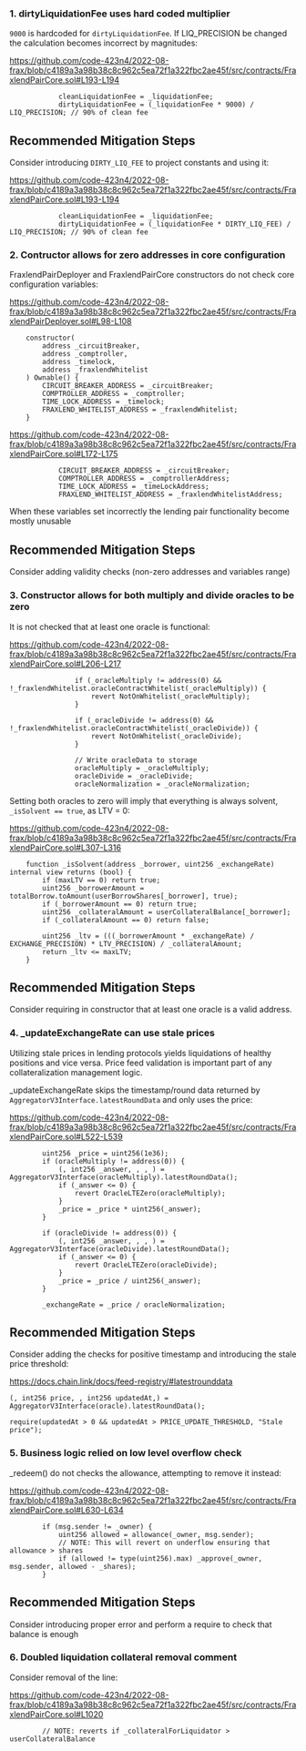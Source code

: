 ### 1. dirtyLiquidationFee uses hard coded multiplier

`9000` is hardcoded for `dirtyLiquidationFee`. If LIQ_PRECISION be changed the calculation becomes incorrect by magnitudes:

https://github.com/code-423n4/2022-08-frax/blob/c4189a3a98b38c8c962c5ea72f1a322fbc2ae45f/src/contracts/FraxlendPairCore.sol#L193-L194

```solidity
            cleanLiquidationFee = _liquidationFee;
            dirtyLiquidationFee = (_liquidationFee * 9000) / LIQ_PRECISION; // 90% of clean fee
```

## Recommended Mitigation Steps

Consider introducing `DIRTY_LIQ_FEE` to project constants and using it:

https://github.com/code-423n4/2022-08-frax/blob/c4189a3a98b38c8c962c5ea72f1a322fbc2ae45f/src/contracts/FraxlendPairCore.sol#L193-L194

```solidity
            cleanLiquidationFee = _liquidationFee;
            dirtyLiquidationFee = (_liquidationFee * DIRTY_LIQ_FEE) / LIQ_PRECISION; // 90% of clean fee
```

### 2. Contructor allows for zero addresses in core configuration

FraxlendPairDeployer and FraxlendPairCore constructors do not check core configuration variables:

https://github.com/code-423n4/2022-08-frax/blob/c4189a3a98b38c8c962c5ea72f1a322fbc2ae45f/src/contracts/FraxlendPairDeployer.sol#L98-L108

```solidity
    constructor(
        address _circuitBreaker,
        address _comptroller,
        address _timelock,
        address _fraxlendWhitelist
    ) Ownable() {
        CIRCUIT_BREAKER_ADDRESS = _circuitBreaker;
        COMPTROLLER_ADDRESS = _comptroller;
        TIME_LOCK_ADDRESS = _timelock;
        FRAXLEND_WHITELIST_ADDRESS = _fraxlendWhitelist;
    }
```

https://github.com/code-423n4/2022-08-frax/blob/c4189a3a98b38c8c962c5ea72f1a322fbc2ae45f/src/contracts/FraxlendPairCore.sol#L172-L175

```solidity
            CIRCUIT_BREAKER_ADDRESS = _circuitBreaker;
            COMPTROLLER_ADDRESS = _comptrollerAddress;
            TIME_LOCK_ADDRESS = _timeLockAddress;
            FRAXLEND_WHITELIST_ADDRESS = _fraxlendWhitelistAddress;
```

When these variables set incorrectly the lending pair functionality become mostly unusable

## Recommended Mitigation Steps

Consider adding validity checks (non-zero addresses and variables range)

### 3. Constructor allows for both multiply and divide oracles to be zero 

It is not checked that at least one oracle is functional:

https://github.com/code-423n4/2022-08-frax/blob/c4189a3a98b38c8c962c5ea72f1a322fbc2ae45f/src/contracts/FraxlendPairCore.sol#L206-L217

```solidity
                if (_oracleMultiply != address(0) && !_fraxlendWhitelist.oracleContractWhitelist(_oracleMultiply)) {
                    revert NotOnWhitelist(_oracleMultiply);
                }

                if (_oracleDivide != address(0) && !_fraxlendWhitelist.oracleContractWhitelist(_oracleDivide)) {
                    revert NotOnWhitelist(_oracleDivide);
                }

                // Write oracleData to storage
                oracleMultiply = _oracleMultiply;
                oracleDivide = _oracleDivide;
                oracleNormalization = _oracleNormalization;
```

Setting both oracles to zero will imply that everything is always solvent, `_isSolvent == true`, as LTV = 0:

https://github.com/code-423n4/2022-08-frax/blob/c4189a3a98b38c8c962c5ea72f1a322fbc2ae45f/src/contracts/FraxlendPairCore.sol#L307-L316

```solidity
    function _isSolvent(address _borrower, uint256 _exchangeRate) internal view returns (bool) {
        if (maxLTV == 0) return true;
        uint256 _borrowerAmount = totalBorrow.toAmount(userBorrowShares[_borrower], true);
        if (_borrowerAmount == 0) return true;
        uint256 _collateralAmount = userCollateralBalance[_borrower];
        if (_collateralAmount == 0) return false;

        uint256 _ltv = (((_borrowerAmount * _exchangeRate) / EXCHANGE_PRECISION) * LTV_PRECISION) / _collateralAmount;
        return _ltv <= maxLTV;
    }
```

## Recommended Mitigation Steps

Consider requiring in constructor that at least one oracle is a valid address.

### 4. _updateExchangeRate can use stale prices

Utilizing stale prices in lending protocols yields liquidations of healthy positions and vice versa. Price feed validation is important part of any collateralization management logic.

_updateExchangeRate skips the timestamp/round data returned by `AggregatorV3Interface.latestRoundData` and only uses the price:

https://github.com/code-423n4/2022-08-frax/blob/c4189a3a98b38c8c962c5ea72f1a322fbc2ae45f/src/contracts/FraxlendPairCore.sol#L522-L539

```solidity
        uint256 _price = uint256(1e36);
        if (oracleMultiply != address(0)) {
            (, int256 _answer, , , ) = AggregatorV3Interface(oracleMultiply).latestRoundData();
            if (_answer <= 0) {
                revert OracleLTEZero(oracleMultiply);
            }
            _price = _price * uint256(_answer);
        }

        if (oracleDivide != address(0)) {
            (, int256 _answer, , , ) = AggregatorV3Interface(oracleDivide).latestRoundData();
            if (_answer <= 0) {
                revert OracleLTEZero(oracleDivide);
            }
            _price = _price / uint256(_answer);
        }

        _exchangeRate = _price / oracleNormalization;
```

## Recommended Mitigation Steps

Consider adding the checks for positive timestamp and introducing the stale price threshold:

https://docs.chain.link/docs/feed-registry/#latestrounddata

```
(, int256 price, , int256 updatedAt,) = AggregatorV3Interface(oracle).latestRoundData();

require(updatedAt > 0 && updatedAt > PRICE_UPDATE_THRESHOLD, "Stale price");

```

### 5. Business logic relied on low level overflow check

_redeem() do not checks the allowance, attempting to remove it instead:

https://github.com/code-423n4/2022-08-frax/blob/c4189a3a98b38c8c962c5ea72f1a322fbc2ae45f/src/contracts/FraxlendPairCore.sol#L630-L634

```solidity
        if (msg.sender != _owner) {
            uint256 allowed = allowance(_owner, msg.sender);
            // NOTE: This will revert on underflow ensuring that allowance > shares
            if (allowed != type(uint256).max) _approve(_owner, msg.sender, allowed - _shares);
        }
```

## Recommended Mitigation Steps

Consider introducing proper error and perform a require to check that balance is enough


### 6. Doubled liquidation collateral removal comment

Consider removal of the line:

https://github.com/code-423n4/2022-08-frax/blob/c4189a3a98b38c8c962c5ea72f1a322fbc2ae45f/src/contracts/FraxlendPairCore.sol#L1020

```solidity
        // NOTE: reverts if _collateralForLiquidator > userCollateralBalance
```